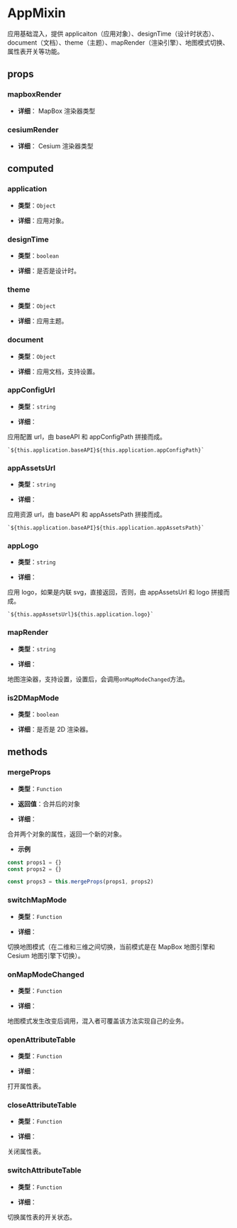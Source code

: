 # AppMixin

应用基础混入，提供 applicaiton（应用对象）、designTime（设计时状态）、document（文档）、theme（主题）、mapRender（渲染引擎）、地图模式切换、属性表开关等功能。

## props

### mapboxRender

- **详细**： MapBox 渲染器类型

### cesiumRender

- **详细**： Cesium 渲染器类型

## computed

### application

- **类型**：`Object`

- **详细**：应用对象。

### designTime

- **类型**：`boolean`

- **详细**：是否是设计时。

### theme

- **类型**：`Object`

- **详细**：应用主题。

### document

- **类型**：`Object`

- **详细**：应用文档，支持设置。

### appConfigUrl

- **类型**：`string`

- **详细**：

应用配置 url，由 baseAPI 和 appConfigPath 拼接而成。

```
`${this.application.baseAPI}${this.application.appConfigPath}`
```

### appAssetsUrl

- **类型**：`string`

- **详细**：

应用资源 url，由 baseAPI 和 appAssetsPath 拼接而成。

```
`${this.application.baseAPI}${this.application.appAssetsPath}`
```

### appLogo

- **类型**：`string`

- **详细**：

应用 logo，如果是内联 svg，直接返回，否则，由 appAssetsUrl 和 logo 拼接而成。

```
`${this.appAssetsUrl}${this.application.logo}`
```

### mapRender

- **类型**：`string`

- **详细**：

地图渲染器，支持设置，设置后，会调用`onMapModeChanged`方法。

### is2DMapMode

- **类型**：`boolean`

- **详细**：是否是 2D 渲染器。

## methods

### mergeProps

- **类型**：`Function`

- **返回值**：合并后的对象

- **详细**：

合并两个对象的属性，返回一个新的对象。

- **示例**

```js
const props1 = {}
const props2 = {}

const props3 = this.mergeProps(props1, props2)
```

### switchMapMode

- **类型**：`Function`

- **详细**：

切换地图模式（在二维和三维之间切换，当前模式是在 MapBox 地图引擎和 Cesium 地图引擎下切换）。

### onMapModeChanged

- **类型**：`Function`

- **详细**：

地图模式发生改变后调用，混入者可覆盖该方法实现自己的业务。

### openAttributeTable

- **类型**：`Function`

- **详细**：

打开属性表。

### closeAttributeTable

- **类型**：`Function`

- **详细**：

关闭属性表。

### switchAttributeTable

- **类型**：`Function`

- **详细**：

切换属性表的开关状态。

